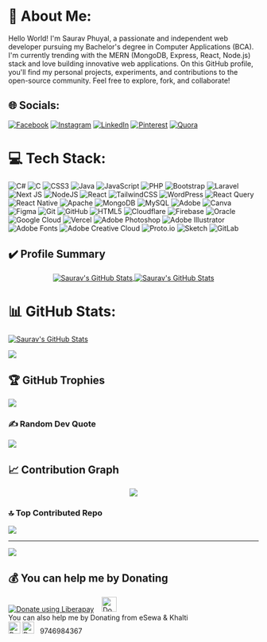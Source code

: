 # 💫 About Me:
Hello World! I'm Saurav Phuyal, a passionate and independent web developer pursuing my Bachelor's degree in Computer Applications (BCA). I'm currently trending with the MERN (MongoDB, Express, React, Node.js) stack and love building innovative web applications. On this GitHub profile, you'll find my personal projects, experiments, and contributions to the open-source community. Feel free to explore, fork, and collaborate!


## 🌐 Socials:
[![Facebook](https://img.shields.io/badge/Facebook-%231877F2.svg?logo=Facebook&logoColor=white)](https://facebook.com/sauravphuyal.com.np) [![Instagram](https://img.shields.io/badge/Instagram-%23E4405F.svg?logo=Instagram&logoColor=white)](https://instagram.com/sauravphuyal.com.np/) [![LinkedIn](https://img.shields.io/badge/LinkedIn-%230077B5.svg?logo=linkedin&logoColor=white)](https://linkedin.com/in/sauravphuyal) [![Pinterest](https://img.shields.io/badge/Pinterest-%23E60023.svg?logo=Pinterest&logoColor=white)](https://pinterest.com/codewithsauravphuyal) [![Quora](https://img.shields.io/badge/Quora-%23B92B27.svg?logo=Quora&logoColor=white)](https://quora.com/profile/Saurav-Phuyal-8) 

# 💻 Tech Stack:
![C#](https://img.shields.io/badge/c%23-%23239120.svg?style=for-the-badge&logo=csharp&logoColor=white) ![C](https://img.shields.io/badge/c-%2300599C.svg?style=for-the-badge&logo=c&logoColor=white) ![CSS3](https://img.shields.io/badge/css3-%231572B6.svg?style=for-the-badge&logo=css3&logoColor=white) ![Java](https://img.shields.io/badge/java-%23ED8B00.svg?style=for-the-badge&logo=openjdk&logoColor=white) ![JavaScript](https://img.shields.io/badge/javascript-%23323330.svg?style=for-the-badge&logo=javascript&logoColor=%23F7DF1E) ![PHP](https://img.shields.io/badge/php-%23777BB4.svg?style=for-the-badge&logo=php&logoColor=white) ![Bootstrap](https://img.shields.io/badge/bootstrap-%238511FA.svg?style=for-the-badge&logo=bootstrap&logoColor=white) ![Laravel](https://img.shields.io/badge/laravel-%23FF2D20.svg?style=for-the-badge&logo=laravel&logoColor=white) ![Next JS](https://img.shields.io/badge/Next-black?style=for-the-badge&logo=next.js&logoColor=white) ![NodeJS](https://img.shields.io/badge/node.js-6DA55F?style=for-the-badge&logo=node.js&logoColor=white) ![React](https://img.shields.io/badge/react-%2320232a.svg?style=for-the-badge&logo=react&logoColor=%2361DAFB) ![TailwindCSS](https://img.shields.io/badge/tailwindcss-%2338B2AC.svg?style=for-the-badge&logo=tailwind-css&logoColor=white) ![WordPress](https://img.shields.io/badge/WordPress-%23117AC9.svg?style=for-the-badge&logo=WordPress&logoColor=white) ![React Query](https://img.shields.io/badge/-React%20Query-FF4154?style=for-the-badge&logo=react%20query&logoColor=white) ![React Native](https://img.shields.io/badge/react_native-%2320232a.svg?style=for-the-badge&logo=react&logoColor=%2361DAFB) ![Apache](https://img.shields.io/badge/apache-%23D42029.svg?style=for-the-badge&logo=apache&logoColor=white) ![MongoDB](https://img.shields.io/badge/MongoDB-%234ea94b.svg?style=for-the-badge&logo=mongodb&logoColor=white) ![MySQL](https://img.shields.io/badge/mysql-4479A1.svg?style=for-the-badge&logo=mysql&logoColor=white) ![Adobe](https://img.shields.io/badge/adobe-%23FF0000.svg?style=for-the-badge&logo=adobe&logoColor=white) ![Canva](https://img.shields.io/badge/Canva-%2300C4CC.svg?style=for-the-badge&logo=Canva&logoColor=white) ![Figma](https://img.shields.io/badge/figma-%23F24E1E.svg?style=for-the-badge&logo=figma&logoColor=white) ![Git](https://img.shields.io/badge/git-%23F05033.svg?style=for-the-badge&logo=git&logoColor=white) ![GitHub](https://img.shields.io/badge/github-%23121011.svg?style=for-the-badge&logo=github&logoColor=white) ![HTML5](https://img.shields.io/badge/html5-%23E34F26.svg?style=for-the-badge&logo=html5&logoColor=white) ![Cloudflare](https://img.shields.io/badge/Cloudflare-F38020?style=for-the-badge&logo=Cloudflare&logoColor=white) ![Firebase](https://img.shields.io/badge/firebase-%23039BE5.svg?style=for-the-badge&logo=firebase) ![Oracle](https://img.shields.io/badge/Oracle-F80000?style=for-the-badge&logo=oracle&logoColor=white) ![Google Cloud](https://img.shields.io/badge/GoogleCloud-%234285F4.svg?style=for-the-badge&logo=google-cloud&logoColor=white) ![Vercel](https://img.shields.io/badge/vercel-%23000000.svg?style=for-the-badge&logo=vercel&logoColor=white) ![Adobe Photoshop](https://img.shields.io/badge/adobe%20photoshop-%2331A8FF.svg?style=for-the-badge&logo=adobe%20photoshop&logoColor=white) ![Adobe Illustrator](https://img.shields.io/badge/adobe%20illustrator-%23FF9A00.svg?style=for-the-badge&logo=adobe%20illustrator&logoColor=white) ![Adobe Fonts](https://img.shields.io/badge/Adobe%20Fonts-000B1D.svg?style=for-the-badge&logo=Adobe%20Fonts&logoColor=white) ![Adobe Creative Cloud](https://img.shields.io/badge/Adobe%20Creative%20Cloud-DA1F26.svg?style=for-the-badge&logo=Adobe%20Creative%20Cloud&logoColor=white) ![Proto.io](https://img.shields.io/badge/Proto.io-161637?style=for-the-badge&logo=proto.io&logoColor=00e5ff) ![Sketch](https://img.shields.io/badge/Sketch-FFB387?style=for-the-badge&logo=sketch&logoColor=black) ![GitLab](https://img.shields.io/badge/gitlab-%23181717.svg?style=for-the-badge&logo=gitlab&logoColor=white)

## ✔️ Profile Summary
<p align="center">
 <a href="https://github.com/codewithsauravphuyal">
   <img align="center" src="https://github-readme-stats.vercel.app/api?username=codewithsauravphuyal&show_icons=true&include_all_commits=true&hide=contribs&count_private=true&theme=cobalt&line_height=48" alt="Saurav's GitHub Stats"/>
 </a>
 <a href="https://github.com/codewithsauravphuyal">
   <img align="center" src="https://github-readme-stats.vercel.app/api/top-langs/?username=codewithsauravphuyal&show_icons=true&langs_count=5&hide_border=false&theme=gruvbox" alt="Saurav's GitHub Stats"/>
 </a>
</p>

# 📊 GitHub Stats:
 <a href="https://github.com/codewithsauravphuyal">
   <img align="center" src="https://github-profile-summary-cards.vercel.app/api/cards/profile-details?username=codewithsauravphuyal&theme=dark&hide" alt="Saurav's GitHub Stats" />
 </a>
 <br/>

![](https://github-readme-streak-stats.herokuapp.com/?user=codewithsauravphuyal&theme=dark&hide_border=false)

## 🏆 GitHub Trophies
![](https://github-profile-trophy.vercel.app/?username=codewithsauravphuyal&theme=radical&no-frame=false&no-bg=false&margin-w=4)

### ✍️ Random Dev Quote
![](https://quotes-github-readme.vercel.app/api?type=horizontal&theme=radical)

## 📈 Contribution Graph
<p align="center">
 <a href="https://github.com/codewithsauravphuyal">
   <img align="center" src="https://github-readme-activity-graph.vercel.app/graph?username=codewithsauravphuyal&theme=github-compact" />
 </a>
</p>

### 🔝 Top Contributed Repo
![](https://github-contributor-stats.vercel.app/api?username=codewithsauravphuyal&limit=5&theme=dark&combine_all_yearly_contributions=true)

---
[![](https://visitcount.itsvg.in/api?id=codewithsauravphuyal&icon=0&color=0)](https://visitcount.itsvg.in)

  ## 💰 You can help me by Donating
  <a href="https://liberapay.com/codewithsauravphuyal/donate"><img alt="Donate using Liberapay" src="https://liberapay.com/assets/widgets/donate.svg"></a>
  &nbsp;&nbsp;
<a href="https://www.paypal.com/donate/?hosted_button_id=L88FFXRTXS2ZY" target='_blank'>
 <img src="https://www.paypalobjects.com/paypal-ui/logos/svg/paypal-color.svg" alt="Donate with PayPal" style="height: 30px" />
</a>
<br>
You can also help me by Donating from eSewa & Khalti<br>
<img src="https://play-lh.googleusercontent.com/MRzMmiJAe0-xaEkDKB0MKwv1a3kjDieSfNuaIlRo750_EgqxjRFWKKF7xQyRSb4O95Y=w240-h480-rw" aria-hidden="true" alt="Donate with eSewa" itemprop="image" data-atf="false" data-iml="1792" style="height: 24px"> <img src="https://play-lh.googleusercontent.com/Xh_OlrdkF1UnGCnMN__4z-yXffBAEl0eUDeVDPr4UthOERV4Fll9S-TozSfnlXDFzw=w240-h480-rw" aria-hidden="true" alt="Donate with Khalti" itemprop="image" data-atf="false" data-iml="1792" style="height: 24px"> &nbsp;&nbsp;9746984367
